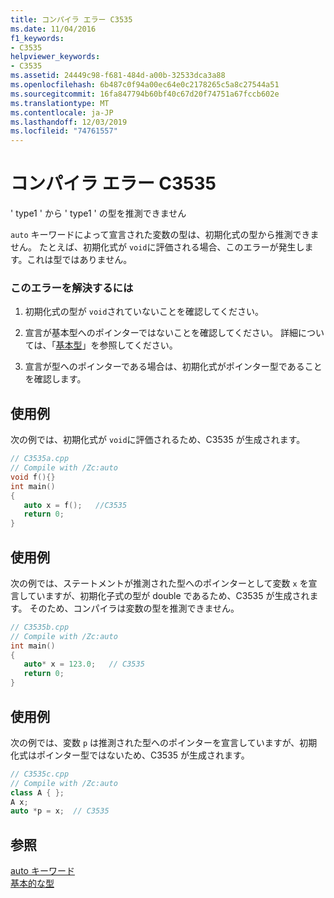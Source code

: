 ```yaml
---
title: コンパイラ エラー C3535
ms.date: 11/04/2016
f1_keywords:
- C3535
helpviewer_keywords:
- C3535
ms.assetid: 24449c98-f681-484d-a00b-32533dca3a88
ms.openlocfilehash: 6b487c0f94a00ec64e0c2178265c5a8c27544a51
ms.sourcegitcommit: 16fa847794b60bf40c67d20f74751a67fccb602e
ms.translationtype: MT
ms.contentlocale: ja-JP
ms.lasthandoff: 12/03/2019
ms.locfileid: "74761557"
---
```

# <a name="compiler-error-c3535"></a>コンパイラ エラー C3535

' type1 ' から ' type1 ' の型を推測できません

`auto` キーワードによって宣言された変数の型は、初期化式の型から推測できません。 たとえば、初期化式が `void`に評価される場合、このエラーが発生します。これは型ではありません。

### <a name="to-correct-this-error"></a>このエラーを解決するには

1. 初期化式の型が `void`されていないことを確認してください。

1. 宣言が基本型へのポインターではないことを確認してください。 詳細については、「[基本型](../../cpp/fundamental-types-cpp.md)」を参照してください。

1. 宣言が型へのポインターである場合は、初期化式がポインター型であることを確認します。

## <a name="example"></a>使用例

次の例では、初期化式が `void`に評価されるため、C3535 が生成されます。

```cpp
// C3535a.cpp
// Compile with /Zc:auto
void f(){}
int main()
{
   auto x = f();   //C3535
   return 0;
}
```

## <a name="example"></a>使用例

次の例では、ステートメントが推測された型へのポインターとして変数 `x` を宣言していますが、初期化子式の型が double であるため、C3535 が生成されます。 そのため、コンパイラは変数の型を推測できません。

```cpp
// C3535b.cpp
// Compile with /Zc:auto
int main()
{
   auto* x = 123.0;   // C3535
   return 0;
}
```

## <a name="example"></a>使用例

次の例では、変数 `p` は推測された型へのポインターを宣言していますが、初期化式はポインター型ではないため、C3535 が生成されます。

```cpp
// C3535c.cpp
// Compile with /Zc:auto
class A { };
A x;
auto *p = x;  // C3535
```

## <a name="see-also"></a>参照

[auto キーワード](../../cpp/auto-keyword.md)<br/>
[基本的な型](../../cpp/fundamental-types-cpp.md)
